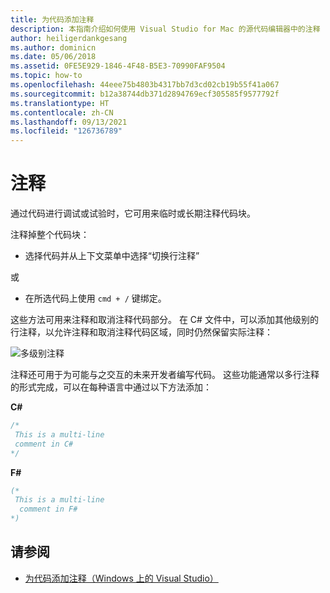 ```yaml
---
title: 为代码添加注释
description: 本指南介绍如何使用 Visual Studio for Mac 的源代码编辑器中的注释
author: heiligerdankgesang
ms.author: dominicn
ms.date: 05/06/2018
ms.assetid: 0FE5E929-1846-4F48-B5E3-70990FAF9504
ms.topic: how-to
ms.openlocfilehash: 44eee75b4803b4317bb7d3cd02cb19b55f41a067
ms.sourcegitcommit: b12a38744db371d2894769ecf305585f9577792f
ms.translationtype: HT
ms.contentlocale: zh-CN
ms.lasthandoff: 09/13/2021
ms.locfileid: "126736789"
---
```

# <a name="comments"></a>注释

通过代码进行调试或试验时，它可用来临时或长期注释代码块。

注释掉整个代码块：

* 选择代码并从上下文菜单中选择“切换行注释”

或

* 在所选代码上使用 `cmd + /` 键绑定。

这些方法可用来注释和取消注释代码部分。 在 C# 文件中，可以添加其他级别的行注释，以允许注释和取消注释代码区域，同时仍然保留实际注释：

![多级别注释](media/source-editor-image8.png)

注释还可用于为可能与之交互的未来开发者编写代码。 这些功能通常以多行注释的形式完成，可以在每种语言中通过以下方法添加：

**C#**

```csharp
/*
 This is a multi-line
 comment in C#
*/
```

**F#**

```fsharp
(*
 This is a multi-line
  comment in F#
*)
```

## <a name="see-also"></a>请参阅

- [为代码添加注释（Windows 上的 Visual Studio）](/visualstudio/ide/quickstart-editor#comment-out-code)